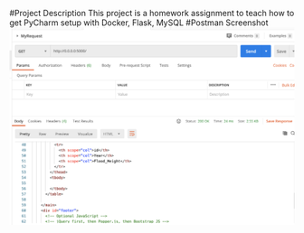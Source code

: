 #Project Description
This project is a homework assignment to teach how to get PyCharm setup with Docker, Flask, MySQL
#Postman Screenshot
![postman request output](screenshots/postman.png)